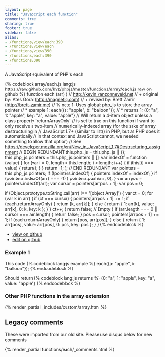 ```yaml
---
layout: page
title: "JavaScript each function"
comments: true
sharing: true
footer: true
sidebar: false
alias:
- /functions/view/each:390
- /functions/view/each
- /functions/view/390
- /functions/each:390
- /functions/390
---
```

<!-- Generated by Rakefile:build -->
A JavaScript equivalent of PHP's each

{% codeblock array/each.js lang:js https://raw.github.com/kvz/phpjs/master/functions/array/each.js raw on github %}
function each (arr) {
  // http://kevin.vanzonneveld.net
  // +   original by: Ates Goral (http://magnetiq.com)
  // +    revised by: Brett Zamir (http://brett-zamir.me)
  // %        note 1: Uses global: php_js to store the array pointer
  // *     example 1: each({a: "apple", b: "balloon"});
  // *     returns 1: {0: "a", 1: "apple", key: "a", value: "apple"}
  //  Will return a 4-item object unless a class property 'returnArrayOnly'
  //  is set to true on this function if want to only receive a two-item
  //  numerically-indexed array (for the sake of array destructuring in
  //  JavaScript 1.7+ (similar to list() in PHP, but as PHP does it automatically
  //  in that context and JavaScript cannot, we needed something to allow that option)
  //  See https://developer.mozilla.org/en/New_in_JavaScript_1.7#Destructuring_assignment
  // BEGIN REDUNDANT
  this.php_js = this.php_js || {};
  this.php_js.pointers = this.php_js.pointers || [];
  var indexOf = function (value) {
    for (var i = 0, length = this.length; i < length; i++) {
      if (this[i] === value) {
        return i;
      }
    }
    return -1;
  };
  // END REDUNDANT
  var pointers = this.php_js.pointers;
  if (!pointers.indexOf) {
    pointers.indexOf = indexOf;
  }
  if (pointers.indexOf(arr) === -1) {
    pointers.push(arr, 0);
  }
  var arrpos = pointers.indexOf(arr);
  var cursor = pointers[arrpos + 1];
  var pos = 0;

  if (Object.prototype.toString.call(arr) !== '[object Array]') {
    var ct = 0;
    for (var k in arr) {
      if (ct === cursor) {
        pointers[arrpos + 1] += 1;
        if (each.returnArrayOnly) {
          return [k, arr[k]];
        } else {
          return {
            1: arr[k],
            value: arr[k],
            0: k,
            key: k
          };
        }
      }
      ct++;
    }
    return false; // Empty
  }
  if (arr.length === 0 || cursor === arr.length) {
    return false;
  }
  pos = cursor;
  pointers[arrpos + 1] += 1;
  if (each.returnArrayOnly) {
    return [pos, arr[pos]];
  } else {
    return {
      1: arr[pos],
      value: arr[pos],
      0: pos,
      key: pos
    };
  }
}
{% endcodeblock %}

 - [view on github](https://github.com/kvz/phpjs/blob/master/functions/array/each.js)
 - [edit on github](https://github.com/kvz/phpjs/edit/master/functions/array/each.js)

### Example 1
This code
{% codeblock lang:js example %}
each({a: "apple", b: "balloon"});
{% endcodeblock %}

Should return
{% codeblock lang:js returns %}
{0: "a", 1: "apple", key: "a", value: "apple"}
{% endcodeblock %}


### Other PHP functions in the array extension
{% render_partial _includes/custom/array.html %}
## Legacy comments
These were imported from our old site. Please use disqus below for new comments
<div style="overflow-y: scroll; max-height: 500px;">
{% render_partial functions/each/_comments.html %}
</div>
